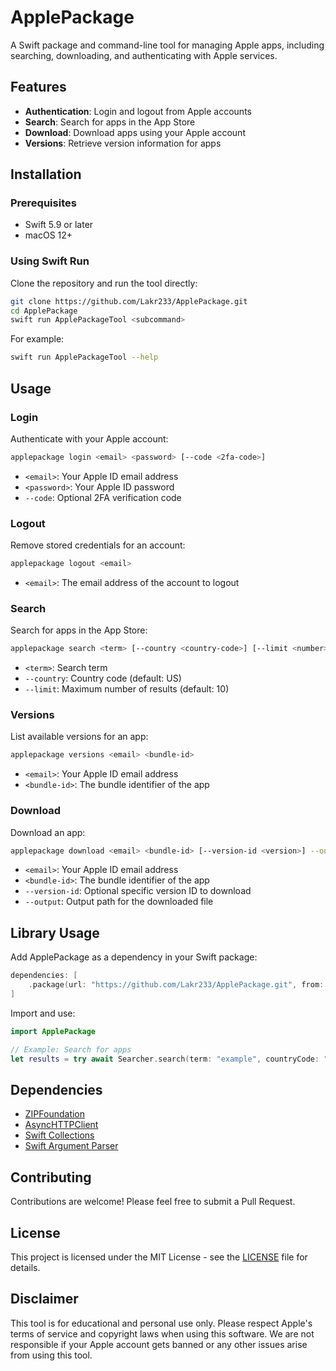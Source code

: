 # ApplePackage

A Swift package and command-line tool for managing Apple apps, including searching, downloading, and authenticating with Apple services.

## Features

- **Authentication**: Login and logout from Apple accounts
- **Search**: Search for apps in the App Store
- **Download**: Download apps using your Apple account
- **Versions**: Retrieve version information for apps

## Installation

### Prerequisites

- Swift 5.9 or later
- macOS 12+

### Using Swift Run

Clone the repository and run the tool directly:

```bash
git clone https://github.com/Lakr233/ApplePackage.git
cd ApplePackage
swift run ApplePackageTool <subcommand>
```

For example:

```bash
swift run ApplePackageTool --help
```

## Usage

### Login

Authenticate with your Apple account:

```bash
applepackage login <email> <password> [--code <2fa-code>]
```

- `<email>`: Your Apple ID email address
- `<password>`: Your Apple ID password
- `--code`: Optional 2FA verification code

### Logout

Remove stored credentials for an account:

```bash
applepackage logout <email>
```

- `<email>`: The email address of the account to logout

### Search

Search for apps in the App Store:

```bash
applepackage search <term> [--country <country-code>] [--limit <number>]
```

- `<term>`: Search term
- `--country`: Country code (default: US)
- `--limit`: Maximum number of results (default: 10)

### Versions

List available versions for an app:

```bash
applepackage versions <email> <bundle-id>
```

- `<email>`: Your Apple ID email address
- `<bundle-id>`: The bundle identifier of the app

### Download

Download an app:

```bash
applepackage download <email> <bundle-id> [--version-id <version>] --output <path>
```

- `<email>`: Your Apple ID email address
- `<bundle-id>`: The bundle identifier of the app
- `--version-id`: Optional specific version ID to download
- `--output`: Output path for the downloaded file

## Library Usage

Add ApplePackage as a dependency in your Swift package:

```swift
dependencies: [
    .package(url: "https://github.com/Lakr233/ApplePackage.git", from: "1.0.0")
]
```

Import and use:

```swift
import ApplePackage

// Example: Search for apps
let results = try await Searcher.search(term: "example", countryCode: "US", limit: 10)
```

## Dependencies

- [ZIPFoundation](https://github.com/weichsel/ZIPFoundation.git)
- [AsyncHTTPClient](https://github.com/swift-server/async-http-client.git)
- [Swift Collections](https://github.com/apple/swift-collections.git)
- [Swift Argument Parser](https://github.com/apple/swift-argument-parser)

## Contributing

Contributions are welcome! Please feel free to submit a Pull Request.

## License

This project is licensed under the MIT License - see the [LICENSE](LICENSE) file for details.

## Disclaimer

This tool is for educational and personal use only. Please respect Apple's terms of service and copyright laws when using this software. We are not responsible if your Apple account gets banned or any other issues arise from using this tool.

